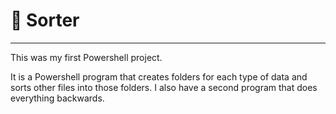 # 🔀 Sorter 

---

This was my first Powershell project.


It is a Powershell program that creates folders for each type of data and sorts other files into those folders.
I also have a second program that does everything backwards.
